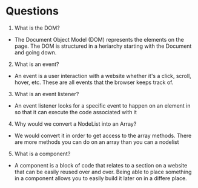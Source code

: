 # Questions

1. What is the DOM?
- The Document Object Model (DOM) represents the elements on the page. The DOM is structured in a heriarchy starting with the Document and going down.

2. What is an event?
- An event is a user interaction with a website whether it's a click, scroll, hover, etc. These are all events that the browser keeps track of.

3. What is an event listener?
- An event listener looks for a specific event to happen on an element in so that it can execute the code associated with it

4. Why would we convert a NodeList into an Array?
- We would convert it in order to get access to the array methods. There are more methods you can do on an array than you can a nodelist

5. What is a component? 
- A component is a block of code that relates to a section on a website that can be easily reused over and over. Being able to place something in a component allows you to easily build it later on in a differe place.